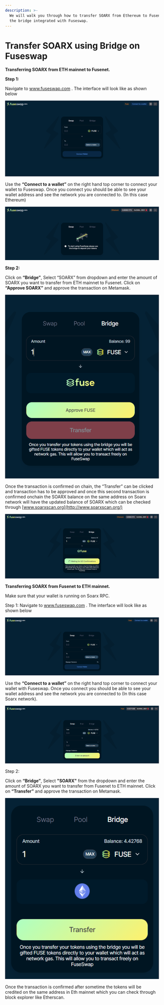 ```yaml
---
description: >-
  We will walk you through how to transfer SOARX from Ethereum to Fusenet using
  the bridge integrated with Fuseswap.
---
```


# Transfer SOARX using Bridge on Fuseswap

**Transferring SOARX from ETH mainnet to Fusenet.**

**Step 1:**

Navigate to www.fuseswap.com . The interface will look like as shown below

![](../../.gitbook/assets/0%20%286%29.png)

Use the **“Connect to a wallet”** on the right hand top corner to connect your wallet to Fuseswap. Once you connect you should be able to see your wallet address and see the network you are connected to. \(In this case Ethereum\)

![](../../.gitbook/assets/1%20%289%29.png)

**Step 2:**

Click on **“Bridge”**, Select “SOARX” from dropdown and enter the amount of SOARX you want to transfer from ETH mainnet to Fusenet. Click on **“Approve SOARX”** and approve the transaction on Metamask.

![](../../.gitbook/assets/2%20%289%29.png)

Once the transaction is confirmed on chain, the “Transfer” can be clicked and transaction has to be approved and once this second transaction is confirmed onchain the SOARX balance on the same address on Soarx network will have the updated balance of SOARX which can be checked through [www.soarxscan.org](http://www.soarxscan.org/)

![](../../.gitbook/assets/3%20%288%29.png)

**Transferring SOARX from Fusenet to ETH mainnet.**

Make sure that your wallet is running on Soarx RPC.

Step 1: Navigate to www.fuseswap.com . The interface will look like as shown below

![](../../.gitbook/assets/4%20%289%29.png)

Use the **“Connect to a wallet”** on the right hand top corner to connect your wallet with Fuseswap. Once you connect you should be able to see your wallet address and see the network you are connected to \(In this case Soarx network\).

![](../../.gitbook/assets/5%20%286%29.png)

Step 2:

Click on **“Bridge”**, Select **"SOARX"** from the dropdown and enter the amount of SOARX you want to transfer from Fusenet to ETH mainnet. Click on **“Transfer”** and approve the transaction on Metamask.

![](../../.gitbook/assets/6%20%287%29.png)

Once the transaction is confirmed after sometime the tokens will be credited on the same address in Eth mainnet which you can check through block explorer like Etherscan.

